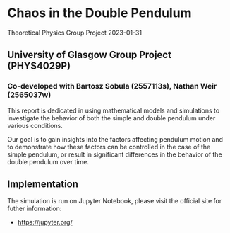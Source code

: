 # Chaos in the Double Pendulum
Theoretical Physics Group Project 2023-01-31

## University of Glasgow Group Project (PHYS4029P)
### Co-developed with Bartosz Sobula (2557113s), Nathan Weir (2565037w)
This report is dedicated in using mathematical models and simulations to investigate the behavior of both the simple and double pendulum under various conditions.

Our goal is to gain insights into the factors affecting pendulum motion and to demonstrate how these factors can be controlled in the case of the simple pendulum, or result in significant differences in the behavior of the double pendulum over time.

## Implementation
The simulation is run on Jupyter Notebook, please visit the official site for futher information:
- https://jupyter.org/
